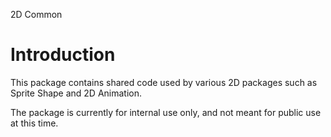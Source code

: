 2D Common

# Introduction

This package contains shared code used by various 2D packages such as Sprite Shape and 2D Animation.

The package is currently for internal use only, and not meant for public use at this time.
